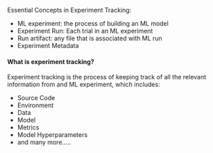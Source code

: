 Essential Concepts in Experiment Tracking:
  - ML experiment: the process of building an ML model
  -  Experiment Run: Each trial in an ML experiment
  -  Run artifact: any file that is associated with ML run
  -  Experiment Metadata

#### What is experiment tracking?

Experiment tracking is the process of keeping track of all the relevant information from and ML experiment, which includes:
* Source Code
* Environment
* Data
* Model
* Metrics
* Model Hyperparameters
* and many more.....
